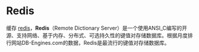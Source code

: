 # Redis

缓存 [redis](https://redis.io/docs/getting-started/)，**Redis**（Remote Dictionary Server）是一个使用ANSI_C编写的开源、支持网络、基于内存、分布式、可选持久性的键值对存储数据库。根据月度排行网站DB-Engines.com的数据，Redis是最流行的键值对存储数据库。